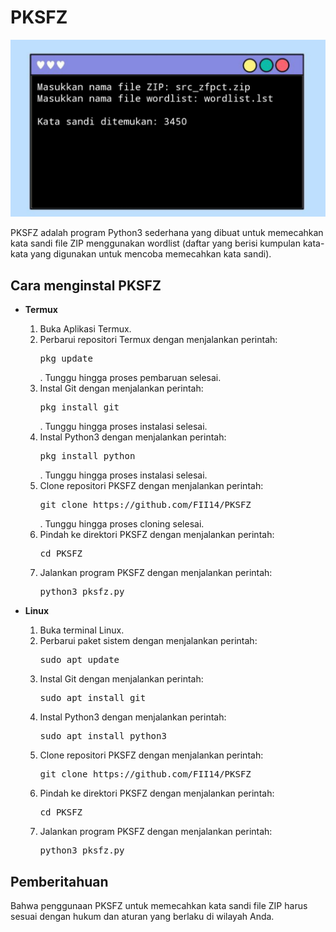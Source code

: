 <h1>PKSFZ</h1>
<img src="https://github.com/FII14/PKSFZ/blob/main/20230607_203441.jpg" />
<p>PKSFZ adalah program Python3 sederhana yang dibuat untuk memecahkan kata sandi file ZIP menggunakan wordlist (daftar yang berisi kumpulan kata-kata yang digunakan untuk mencoba memecahkan kata sandi).</p>
<h2>Cara menginstal PKSFZ</h2>
<ul>
    <li><b>Termux</b></li>
    <ol type="1">
        <li>Buka Aplikasi Termux.</li>
        <li>Perbarui repositori Termux dengan menjalankan perintah: <pre>pkg update</pre>. Tunggu hingga proses pembaruan selesai.</li>
        <li>Instal Git dengan menjalankan perintah: <pre>pkg install git</pre>. Tunggu hingga proses instalasi selesai.</li>
        <li>Instal Python3 dengan menjalankan perintah: <pre>pkg install python</pre>. Tunggu hingga proses instalasi selesai.</li>
        <li>Clone repositori PKSFZ dengan menjalankan perintah: <pre>git clone https://github.com/FII14/PKSFZ</pre>. Tunggu hingga proses cloning selesai.</li>
        <li>Pindah ke direktori PKSFZ dengan menjalankan perintah: <pre>cd PKSFZ</pre></li>
        <li>Jalankan program PKSFZ dengan menjalankan perintah: <pre>python3 pksfz.py</pre></li>
    </ol>
    <li><b>Linux</b></li>
    <ol type="1">
        <li>Buka terminal Linux.</li>
        <li>Perbarui paket sistem dengan menjalankan perintah: <pre>sudo apt update</pre></li>
        <li>Instal Git dengan menjalankan perintah: <pre>sudo apt install git</pre></li>
        <li>Instal Python3 dengan menjalankan perintah: <pre>sudo apt install python3</pre></li>
        <li>Clone repositori PKSFZ dengan menjalankan perintah: <pre>git clone https://github.com/FII14/PKSFZ</pre></li>
        <li>Pindah ke direktori PKSFZ dengan menjalankan perintah: <pre>cd PKSFZ</pre></li>
        <li>Jalankan program PKSFZ dengan menjalankan perintah: <pre>python3 pksfz.py</pre></li>
    </ol>
</ul>
<h2>Pemberitahuan</h2>
<p>Bahwa penggunaan PKSFZ untuk memecahkan kata sandi file ZIP harus sesuai dengan hukum dan aturan yang berlaku di wilayah Anda.</p>
